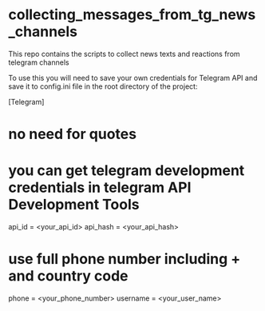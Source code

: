 # collecting_messages_from_tg_news_channels
This repo contains the scripts to collect news texts and reactions from telegram channels

To use this you will need to save your own credentials for Telegram API and save it to config.ini file in the root directory of the project:

[Telegram]
# no need for quotes

# you can get telegram development credentials in telegram API Development Tools
api_id = <your_api_id>
api_hash = <your_api_hash>

# use full phone number including + and country code
phone = <your_phone_number>
username = <your_user_name>
